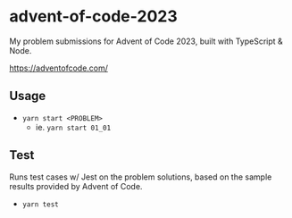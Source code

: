 # advent-of-code-2023

My problem submissions for Advent of Code 2023, built with TypeScript & Node.

https://adventofcode.com/

## Usage

- `yarn start <PROBLEM>`
  - ie. `yarn start 01_01`
 
## Test

Runs test cases w/ Jest on the problem solutions, based on the sample results provided by Advent of Code.

- `yarn test`
